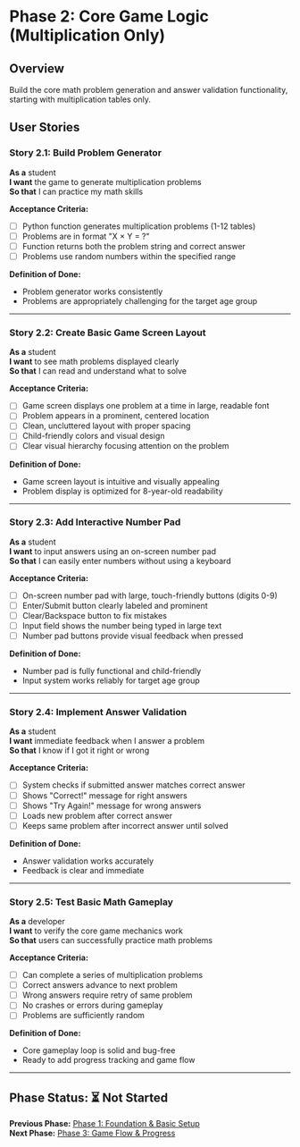 # Phase 2: Core Game Logic (Multiplication Only)

## Overview

Build the core math problem generation and answer validation functionality, starting with multiplication tables only.

## User Stories

### Story 2.1: Build Problem Generator

**As a** student  
**I want** the game to generate multiplication problems  
**So that** I can practice my math skills

**Acceptance Criteria:**

- [ ] Python function generates multiplication problems (1-12 tables)
- [ ] Problems are in format "X × Y = ?"
- [ ] Function returns both the problem string and correct answer
- [ ] Problems use random numbers within the specified range

**Definition of Done:**

- Problem generator works consistently
- Problems are appropriately challenging for the target age group

---

### Story 2.2: Create Basic Game Screen Layout

**As a** student  
**I want** to see math problems displayed clearly  
**So that** I can read and understand what to solve

**Acceptance Criteria:**

- [ ] Game screen displays one problem at a time in large, readable font
- [ ] Problem appears in a prominent, centered location
- [ ] Clean, uncluttered layout with proper spacing
- [ ] Child-friendly colors and visual design
- [ ] Clear visual hierarchy focusing attention on the problem

**Definition of Done:**

- Game screen layout is intuitive and visually appealing
- Problem display is optimized for 8-year-old readability

---

### Story 2.3: Add Interactive Number Pad

**As a** student  
**I want** to input answers using an on-screen number pad  
**So that** I can easily enter numbers without using a keyboard

**Acceptance Criteria:**

- [ ] On-screen number pad with large, touch-friendly buttons (digits 0-9)
- [ ] Enter/Submit button clearly labeled and prominent
- [ ] Clear/Backspace button to fix mistakes
- [ ] Input field shows the number being typed in large text
- [ ] Number pad buttons provide visual feedback when pressed

**Definition of Done:**

- Number pad is fully functional and child-friendly
- Input system works reliably for target age group

---

### Story 2.4: Implement Answer Validation

**As a** student  
**I want** immediate feedback when I answer a problem  
**So that** I know if I got it right or wrong

**Acceptance Criteria:**

- [ ] System checks if submitted answer matches correct answer
- [ ] Shows "Correct!" message for right answers
- [ ] Shows "Try Again!" message for wrong answers
- [ ] Loads new problem after correct answer
- [ ] Keeps same problem after incorrect answer until solved

**Definition of Done:**

- Answer validation works accurately
- Feedback is clear and immediate

---

### Story 2.5: Test Basic Math Gameplay

**As a** developer  
**I want** to verify the core game mechanics work  
**So that** users can successfully practice math problems

**Acceptance Criteria:**

- [ ] Can complete a series of multiplication problems
- [ ] Correct answers advance to next problem
- [ ] Wrong answers require retry of same problem
- [ ] No crashes or errors during gameplay
- [ ] Problems are sufficiently random

**Definition of Done:**

- Core gameplay loop is solid and bug-free
- Ready to add progress tracking and game flow

---

## Phase Status: ⏳ Not Started

**Previous Phase:** [Phase 1: Foundation & Basic Setup](./phase-1-foundation.md)  
**Next Phase:** [Phase 3: Game Flow & Progress](./phase-3-game-flow.md)
